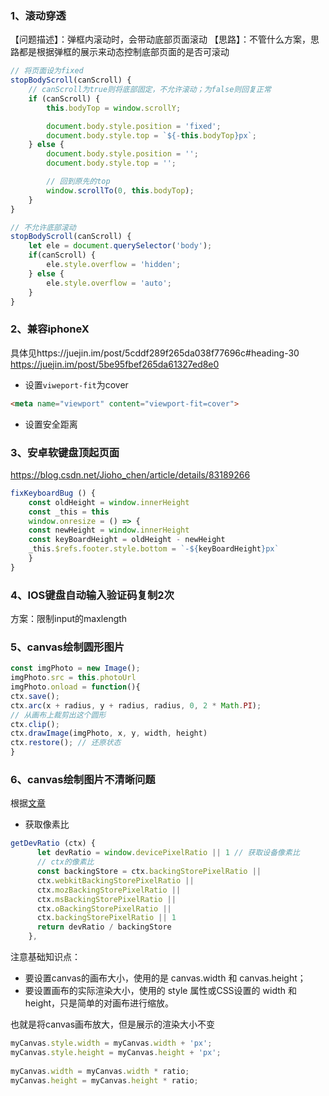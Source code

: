 ### 1、滚动穿透
【问题描述】：弹框内滚动时，会带动底部页面滚动
【思路】：不管什么方案，思路都是根据弹框的展示来动态控制底部页面的是否可滚动
```js
// 将页面设为fixed
stopBodyScroll(canScroll) {
    // canScroll为true则将底部固定，不允许滚动；为false则回复正常
    if (canScroll) { 
        this.bodyTop = window.scrollY;

        document.body.style.position = 'fixed';
        document.body.style.top = `${-this.bodyTop}px`;
    } else {
        document.body.style.position = '';
        document.body.style.top = '';

        // 回到原先的top
        window.scrollTo(0, this.bodyTop);
    }
}
```
```js
// 不允许底部滚动
stopBodyScroll(canScroll) {
    let ele = document.querySelector('body');
    if(canScroll) {
        ele.style.overflow = 'hidden';
    } else {
        ele.style.overflow = 'auto';
    }
}
```
### 2、兼容iphoneX
具体见https://juejin.im/post/5cddf289f265da038f77696c#heading-30
https://juejin.im/post/5be95fbef265da61327ed8e0
* 设置`viweport-fit`为cover
```html
<meta name="viewport" content="viewport-fit=cover">
```
* 设置安全距离

### 3、安卓软键盘顶起页面
https://blog.csdn.net/Jioho_chen/article/details/83189266
```js
fixKeyboardBug () {
    const oldHeight = window.innerHeight
    const _this = this
    window.onresize = () => {
    const newHeight = window.innerHeight
    const keyBoardHeight = oldHeight - newHeight
    _this.$refs.footer.style.bottom = `-${keyBoardHeight}px`
    }
}
```
### 4、IOS键盘自动输入验证码复制2次
方案：限制input的maxlength

### 5、canvas绘制圆形图片
```js
const imgPhoto = new Image();
imgPhoto.src = this.photoUrl
imgPhoto.onload = function(){
ctx.save();
ctx.arc(x + radius, y + radius, radius, 0, 2 * Math.PI);
// 从画布上裁剪出这个圆形
ctx.clip();
ctx.drawImage(imgPhoto, x, y, width, height)
ctx.restore(); // 还原状态
}
```

### 6、canvas绘制图片不清晰问题
根据[文章](https://www.html.cn/archives/9297)

* 获取像素比
```js
getDevRatio (ctx) {
      let devRatio = window.devicePixelRatio || 1 // 获取设备像素比
      // ctx的像素比
      const backingStore = ctx.backingStorePixelRatio ||
      ctx.webkitBackingStorePixelRatio ||
      ctx.mozBackingStorePixelRatio ||
      ctx.msBackingStorePixelRatio ||
      ctx.oBackingStorePixelRatio ||
      ctx.backingStorePixelRatio || 1
      return devRatio / backingStore
    },
```

注意基础知识点：

* 要设置canvas的画布大小，使用的是 canvas.width 和 canvas.height；
* 要设置画布的实际渲染大小，使用的 style 属性或CSS设置的 width 和height，只是简单的对画布进行缩放。

也就是将canvas画布放大，但是展示的渲染大小不变
```js
myCanvas.style.width = myCanvas.width + 'px';
myCanvas.style.height = myCanvas.height + 'px';
 
myCanvas.width = myCanvas.width * ratio;
myCanvas.height = myCanvas.height * ratio;
```